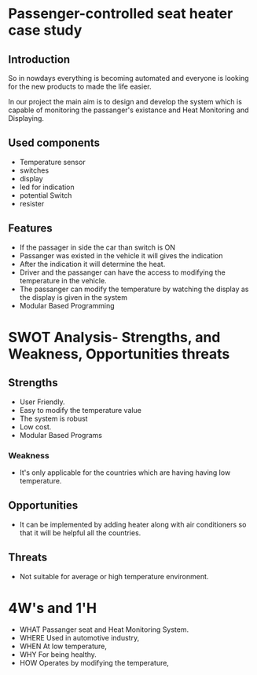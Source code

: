 # Passenger-controlled seat heater case study

## Introduction
   
  
So in nowdays everything is becoming automated and everyone is looking for the new products to made the life easier.

In our project the main aim is to design and develop the system which is capable of monitoring the passanger's existance and Heat Monitoring
and Displaying.


## Used components

* Temperature sensor
* switches
* display
* led for indication
* potential Switch
* resister


## Features
* If the passager in side the car than switch is ON
* Passanger was existed in the vehicle it will gives the indication
* After the indication it will determine the heat.
* Driver and the passanger can have the access to modifying the temperature in the vehicle.
* The passanger can modify the temperature by watching the display as the display is given in the system
* Modular Based Programming

# SWOT Analysis- Strengths, and Weakness, Opportunities threats

## Strengths

* User Friendly.
* Easy to modify the temperature value
* The system is robust
* Low cost.
* Modular Based Programs

### Weakness

* It's only applicable for the countries which are having having low temperature.

## Opportunities

* It can be implemented by adding heater along with air conditioners so that it will be helpful all the countries.

## Threats

* Not suitable for average or high temperature environment.

# 4W's and 1'H

* WHAT Passanger seat and Heat Monitoring System.
* WHERE Used in automotive industry,
* WHEN At low temperature,
* WHY For being healthy.
* HOW Operates by modifying the temperature,
